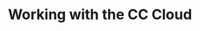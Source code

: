 ---
layout: episode
title: "Working with the CC Cloud"
teaching: 105
exercises: 0
questions:
- "How do I use a cloud?"
objectives:
- "List of objectives"
keypoints:
- "A Keypoint 0"
keypoints:
- "A Keypoint 1"
---